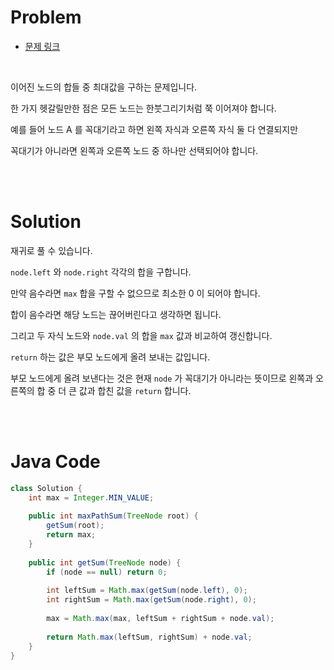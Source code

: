 # Problem

- [문제 링크](https://leetcode.com/problems/binary-tree-maximum-path-sum/)

<br>

이어진 노드의 합들 중 최대값을 구하는 문제입니다.

한 가지 헷갈릴만한 점은 모든 노드는 한붓그리기처럼 쭉 이어져야 합니다.

예를 들어 노드 A 를 꼭대기라고 하면 왼쪽 자식과 오른쪽 자식 둘 다 연결되지만

꼭대기가 아니라면 왼쪽과 오른쪽 노드 중 하나만 선택되어야 합니다.

<br><br>

# Solution

재귀로 풀 수 있습니다.

`node.left` 와 `node.right` 각각의 합을 구합니다.

만약 음수라면 `max` 합을 구할 수 없으므로 최소한 0 이 되어야 합니다.

합이 음수라면 해당 노드는 끊어버린다고 생각하면 됩니다.

그리고 두 자식 노드와 `node.val` 의 합을 `max` 값과 비교하여 갱신합니다.

`return` 하는 값은 부모 노드에게 올려 보내는 값입니다.

부모 노드에게 올려 보낸다는 것은 현재 `node` 가 꼭대기가 아니라는 뜻이므로 왼쪽과 오른쪽의 합 중 더 큰 값과 합친 값을 `return` 합니다.

<br><br>

# Java Code

```java
class Solution {
    int max = Integer.MIN_VALUE;
    
    public int maxPathSum(TreeNode root) {
        getSum(root);
        return max;
    }
    
    public int getSum(TreeNode node) {
        if (node == null) return 0;
        
        int leftSum = Math.max(getSum(node.left), 0);
        int rightSum = Math.max(getSum(node.right), 0);
        
        max = Math.max(max, leftSum + rightSum + node.val);
        
        return Math.max(leftSum, rightSum) + node.val;
    }
}
```